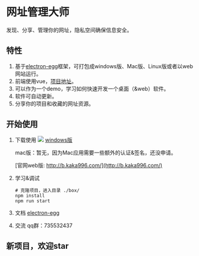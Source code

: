 # 网址管理大师
发现、分享、管理你的网址，隐私空间确保信息安全。

## 特性
1. 基于[electron-egg](https://gitee.com/wallace5303/electron-egg)框架，可打包成windows版、Mac版、Linux版或者以web网站运行。
2. 前端使用vue，[项目地址](https://gitee.com/wallace5303/box-ant)。
3. 可以作为一个demo，学习如何快速开发一个桌面（&web）软件。
4. 软件可自动更新。
5. 分享你的项目和收藏的网址资源。

## 开始使用

1. 下载使用
![](https://i.loli.net/2020/11/02/ByFDKeY6nmdxGoc.png)
[windows版](https://kaka996.coding.net/p/resource/d/tx-resource/git/raw/master/box_windows_1.2.0.exe)

    mac版：暂无，因为Mac应用需要一些额外的认证&签名，还没申请。

    [官网web版: http://b.kaka996.com/](http://b.kaka996.com/)

2. 学习&调试
    ```
    # 克隆项目，进入目录 ./box/
    npm install
    npm run start
    ```
3. 文档
    [electron-egg](https://gitee.com/wallace5303/electron-egg)

4. 交流
    qq群：735532437

## 新项目，欢迎star




